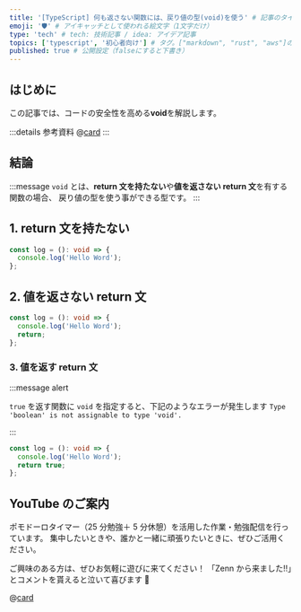 ```yaml
---
title: '[TypeScript] 何も返さない関数には、戻り値の型(void)を使う' # 記事のタイトル
emoji: '🛡' # アイキャッチとして使われる絵文字（1文字だけ）
type: 'tech' # tech: 技術記事 / idea: アイデア記事
topics: ['typescript', '初心者向け'] # タグ。["markdown", "rust", "aws"]のように指定する
published: true # 公開設定（falseにすると下書き）
---
```


## はじめに

この記事では、コードの安全性を高める**void**を解説します。

:::details 参考資料
@[card](https://www.oreilly.co.jp/books/9784814400362/)
:::

## 結論

:::message
`void` とは、**return 文を持たない**や**値を返さない return 文**を有する関数の場合、
戻り値の型を使う事ができる型です。
:::

## 1. return 文を持たない

```ts
const log = (): void => {
  console.log('Hello Word');
};
```

## 2. 値を返さない return 文

```ts
const log = (): void => {
  console.log('Hello Word');
  return;
};
```

### 3. 値を返す return 文

:::message alert

`true` を返す関数に `void` を指定すると、下記のようなエラーが発生します
`Type 'boolean' is not assignable to type 'void'.`

:::

```ts
const log = (): void => {
  console.log('Hello Word');
  return true;
};
```

## YouTube のご案内

ポモドーロタイマー（25 分勉強＋ 5 分休憩）を活用した作業・勉強配信を行っています。
集中したいときや、誰かと一緒に頑張りたいときに、ぜひご活用ください。

ご興味のある方は、ぜひお気軽に遊びに来てください！
「Zenn から来ました!!」とコメントを貰えると泣いて喜びます 🤣

@[card](https://www.youtube.com/@aew2sbee)

